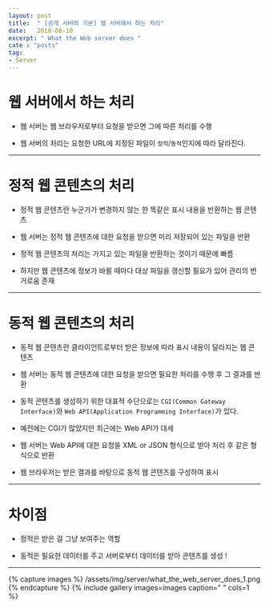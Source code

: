 ```yaml
---
layout: post
title:  " [공개 서버의 기본] 웹 서버에서 하는 처리"
date:   2018-08-10
excerpt: " What the Web server does "
cate : "posts"
tag:
- Server
---
```


# 웹 서버에서 하는 처리

* 웹 서버는 웹 브라우저로부터 요청을 받으면 그에 따른 처리를 수행

* 웹 서버의 처리는 요청한 URL에 지정된 파일이 `정적`/`동적`인지에 따라 달라진다.

---

# 정적 웹 콘텐츠의 처리

* 정적 웹 콘텐츠란 누군가가 변경하지 않는 한 똑같은 표시 내용을 반환하는 웹 콘텐츠

* 웹 서버는 정적 웹 콘텐츠에 대한 요청을 받으면 미리 저장되어 있는 파일을 반환

* 정적 웹 콘텐츠의 처리는 가지고 있는 파일을 반환하는 것이기 때문에 빠름

* 하지만 웹 콘텐츠에 정보가 바뀔 때마다 대상 파일을 갱신할 필요가 있어 관리의 번거로움 존재

---

# 동적 웹 콘텐츠의 처리

* 동적 웹 콘텐츠란 클라이언트로부터 받은 정보에 따라 표시 내용이 달라지는 웹 콘텐츠

* 웹 서버는 동적 웹 콘텐츠에 대한 요청을 받으면 필요한 처리를 수행 후 그 결과를 반환

* 동적 콘텐츠를 생성하기 위한 대표적 수단으로는 `CGI(Common Gateway Interface)`와 `Web API(Application Programming Interface)`가 있다.

* 예전에는 CGI가 많았지만 최근에는 Web API가 대세

* 웹 서버는 Web API에 대한 요청을 XML or JSON 형식으로 받아 처리 후 같은 형식으로 반환

* 웹 브라우저는 받은 결과를 바탕으로 동적 웹 콘텐츠를 구성하여 표시

---

# 차이점 

* 정적은 받은 걸 그냥 보여주는 역할 

* 동적은 필요한 데이터를 주고 서버로부터 데이터를 받아 콘텐츠를 생성 !

---

{% capture images %}
    /assets/img/server/what_the_web_server_does_1.png
{% endcapture %}
{% include gallery images=images caption=" " cols=1 %}

